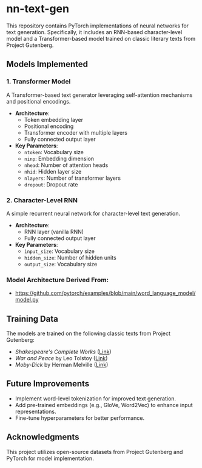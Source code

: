 # nn-text-gen

This repository contains PyTorch implementations of neural networks for text generation. Specifically, it includes an RNN-based character-level model and a Transformer-based model trained on classic literary texts from Project Gutenberg.

## Models Implemented

### 1. Transformer Model
A Transformer-based text generator leveraging self-attention mechanisms and positional encodings.
- **Architecture**:
  - Token embedding layer
  - Positional encoding
  - Transformer encoder with multiple layers
  - Fully connected output layer
- **Key Parameters**:
  - `ntoken`: Vocabulary size
  - `ninp`: Embedding dimension
  - `nhead`: Number of attention heads
  - `nhid`: Hidden layer size
  - `nlayers`: Number of transformer layers
  - `dropout`: Dropout rate

### 2. Character-Level RNN
A simple recurrent neural network for character-level text generation.
- **Architecture**:
  - RNN layer (vanilla RNN)
  - Fully connected output layer
- **Key Parameters**:
  - `input_size`: Vocabulary size
  - `hidden_size`: Number of hidden units
  - `output_size`: Vocabulary size
 
### Model Architecture Derived From: 
- https://github.com/pytorch/examples/blob/main/word_language_model/model.py

## Training Data
The models are trained on the following classic texts from Project Gutenberg:
- *Shakespeare's Complete Works* ([Link](https://www.gutenberg.org/files/100/100-0.txt))
- *War and Peace* by Leo Tolstoy ([Link](https://www.gutenberg.org/files/2600/2600-0.txt))
- *Moby-Dick* by Herman Melville ([Link](https://www.gutenberg.org/ebooks/2701.txt.utf-8))

## Future Improvements
- Implement word-level tokenization for improved text generation.
- Add pre-trained embeddings (e.g., GloVe, Word2Vec) to enhance input representations.
- Fine-tune hyperparameters for better performance.

## Acknowledgments
This project utilizes open-source datasets from Project Gutenberg and PyTorch for model implementation.
